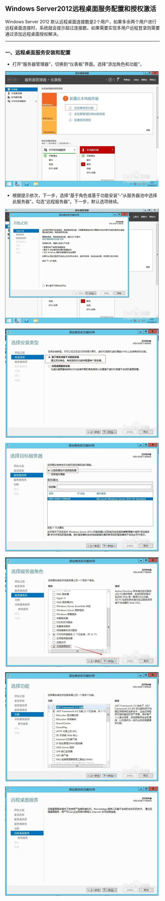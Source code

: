 ## Windows Server2012远程桌面服务配置和授权激活
Windows Server 2012 默认远程桌面连接数是2个用户，如果多余两个用户进行远程桌面连接时，系统就会提示超过连接数。如果需要实现多用户远程登录则需要通过添加远程桌面授权解决。

---

### 一、远程桌面服务安装和配置
- 打开“服务器管理器”，切换到“仪表板”界面。选择“添加角色和功能”。

![](https://github.com/jangsanshao/Notes/blob/master/Windows/Windows%20Server/inset/10001.png)

- 根据提示依次，下一步，选择“基于角色或基于功能安装”-“从服务器池中选择此服务器”。勾选“远程服务器”。下一步，默认选项继续。

![](https://github.com/jangsanshao/Notes/blob/master/Windows/Windows%20Server/inset/10002.png)

![](https://github.com/jangsanshao/Notes/blob/master/Windows/Windows%20Server/inset/10003.png)

![](https://github.com/jangsanshao/Notes/blob/master/Windows/Windows%20Server/inset/10004.png)

![](https://github.com/jangsanshao/Notes/blob/master/Windows/Windows%20Server/inset/10005.png)

![](https://github.com/jangsanshao/Notes/blob/master/Windows/Windows%20Server/inset/10006.png)

![](https://github.com/jangsanshao/Notes/blob/master/Windows/Windows%20Server/inset/10007.png)

